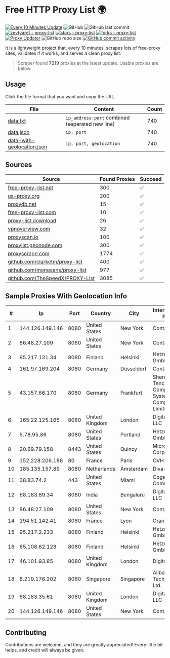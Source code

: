 
# Free HTTP Proxy List 🌍

[![Every 10 Minutes Update](https://github.com/mertguvencli/http-proxy-list/actions/workflows/main.yml/badge.svg?branch=main)](https://github.com/mertguvencli/http-proxy-list/actions/workflows/main.yml)
![GitHub](https://img.shields.io/github/license/mertguvencli/http-proxy-list)
![GitHub last commit](https://img.shields.io/github/last-commit/mertguvencli/http-proxy-list)
[![zevtyardt - proxy-list](https://img.shields.io/static/v1?label=zevtyardt&message=proxy-list&color=blue&logo=github)](https://github.com/zevtyardt/proxy-list "Go to GitHub repo")
[![stars - proxy-list](https://img.shields.io/github/stars/zevtyardt/proxy-list?style=social)](https://github.com/zevtyardt/proxy-list)
[![forks - proxy-list](https://img.shields.io/github/forks/zevtyardt/proxy-list?style=social)](https://github.com/zevtyardt/proxy-list)
[![Proxy Updater](https://github.com/zevtyardt/proxy-list/workflows/Proxy%20Updater/badge.svg)](https://github.com/zevtyardt/proxy-list/actions?query=workflow:"Proxy+Updater")
![GitHub repo size](https://img.shields.io/github/repo-size/zevtyardt/proxy-list)
[![GitHub commit activity](https://img.shields.io/github/commit-activity/m/zevtyardt/proxy-list?logo=commits)](https://github.com/zevtyardt/proxy-list/commits/main)

It is a lightweight project that, every 10 minutes, scrapes lots of free-proxy sites, validates if it works, and serves a clean proxy list.

> Scraper found **7219** proxies at the latest update. Usable proxies are below.

## Usage

Click the file format that you want and copy the URL.

|File|Content|Count|
|----|-------|-----|
|[data.txt](https://raw.githubusercontent.com/mertguvencli/http-proxy-list/main/proxy-list/data.txt)|`ip_address:port` combined (seperated new line)|740|
|[data.json](https://raw.githubusercontent.com/mertguvencli/http-proxy-list/main/proxy-list/data.json)|`ip, port`|740|
|[data-with-geolocation.json](https://raw.githubusercontent.com/mertguvencli/http-proxy-list/main/proxy-list/data-with-geolocation.json)|`ip, port, geolocation`|740|

## Sources

|Source|Found Proxies|Succeed|
|------|-------------|-------|
|[free-proxy-list.net](https://free-proxy-list.net)|300|✅|
|[us-proxy.org](https://www.us-proxy.org)|200|✅|
|[proxydb.net](http://proxydb.net)|15|✅|
|[free-proxy-list.com](https://free-proxy-list.com/?page=&port=&type%5B%5D=http&type%5B%5D=https&up_time=0&search=Search)|10|✅|
|[proxy-list.download](https://www.proxy-list.download/HTTP)|26|✅|
|[vpnoverview.com](https://vpnoverview.com/privacy/anonymous-browsing/free-proxy-servers)|32|✅|
|[proxyscan.io](https://www.proxyscan.io)|100|✅|
|[proxylist.geonode.com](https://proxylist.geonode.com/api/proxy-list?limit=300&page=1&sort_by=lastChecked&sort_type=desc&protocols=http,https)|300|✅|
|[proxyscrape.com](https://api.proxyscrape.com/v2/?request=displayproxies&protocol=http&timeout=10000&country=all&ssl=all&anonymity=all)|1774|✅|
|[github.com/clarketm/proxy-list](https://raw.githubusercontent.com/clarketm/proxy-list/master/proxy-list-raw.txt)|400|✅|
|[github.com/monosans/proxy-list](https://raw.githubusercontent.com/monosans/proxy-list/main/proxies/http.txt)|977|✅|
|[github.com/TheSpeedX/PROXY-List](https://raw.githubusercontent.com/TheSpeedX/PROXY-List/master/http.txt)|3085|✅|


## Sample Proxies With Geolocation Info

|#|Ip|Port|Country|City|Internet Service Provider|
|-|--|----|-------|----|-------------------------|
|1|144.126.149.146|8080|United States|New York|Contabo Inc.|
|2|86.48.27.109|8080|United States|New York|Contabo Inc.|
|3|95.217.131.34|8080|Finland|Helsinki|Hetzner Online GmbH|
|4|161.97.169.204|8080|Germany|Düsseldorf|Contabo GmbH|
|5|43.157.66.170|8080|Germany|Frankfurt|Shenzhen Tencent Computer Systems Company Limited|
|6|165.22.125.165|8080|United Kingdom|London|DigitalOcean, LLC|
|7|5.78.95.86|8080|United States|Portland|Hetzner Online GmbH|
|8|20.69.79.158|8443|United States|Quincy|Microsoft Corporation|
|9|152.228.206.188|80|France|Paris|OVH SAS|
|10|185.135.157.89|8080|Netherlands|Amsterdam|Diva-C OOO|
|11|38.83.74.2|443|United States|Miami|Cogent Communications|
|12|68.183.89.34|8080|India|Bengaluru|DigitalOcean, LLC|
|13|86.48.27.109|8080|United States|New York|Contabo Inc.|
|14|194.51.142.41|8080|France|Lyon|Orange S.A.|
|15|95.217.2.233|8080|Finland|Helsinki|Hetzner Online GmbH|
|16|65.108.62.123|8080|Finland|Helsinki|Hetzner Online GmbH|
|17|46.101.93.85|8080|United Kingdom|London|DigitalOcean|
|18|8.219.176.202|8080|Singapore|Singapore|Alibaba (US) Technology Co., Ltd.|
|19|68.183.35.61|8080|United Kingdom|London|DigitalOcean, LLC|
|20|144.126.149.146|8080|United States|New York|Contabo Inc.|



## Contributing

Contributions are welcome, and they are greatly appreciated! Every
little bit helps, and credit will always be given.


